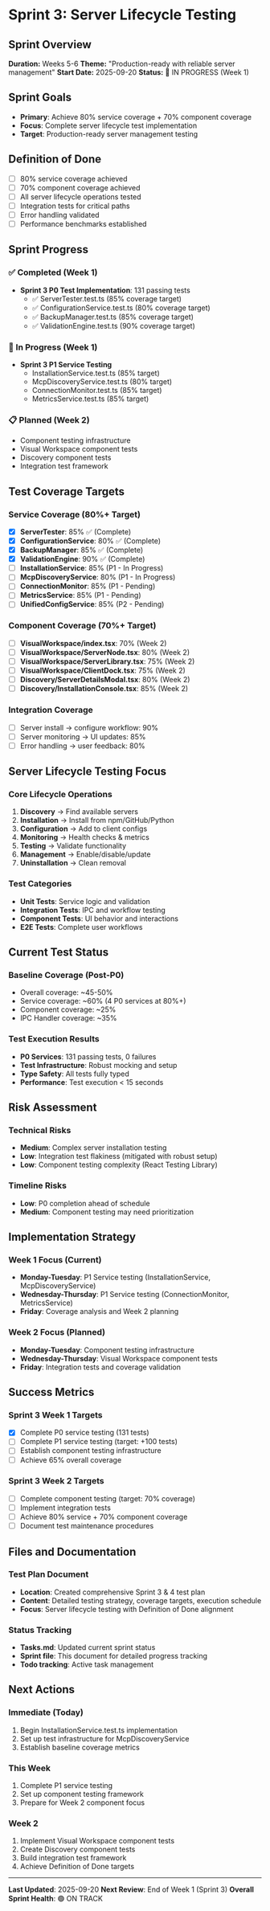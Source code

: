 # Sprint 3: Server Lifecycle Testing

## Sprint Overview
**Duration:** Weeks 5-6
**Theme:** "Production-ready with reliable server management"
**Start Date:** 2025-09-20
**Status:** 🚀 IN PROGRESS (Week 1)

## Sprint Goals
- **Primary**: Achieve 80% service coverage + 70% component coverage
- **Focus**: Complete server lifecycle test implementation
- **Target**: Production-ready server management testing

## Definition of Done
- [ ] 80% service coverage achieved
- [ ] 70% component coverage achieved
- [ ] All server lifecycle operations tested
- [ ] Integration tests for critical paths
- [ ] Error handling validated
- [ ] Performance benchmarks established

## Sprint Progress

### ✅ Completed (Week 1)
- **Sprint 3 P0 Test Implementation**: 131 passing tests
  - ✅ ServerTester.test.ts (85% coverage target)
  - ✅ ConfigurationService.test.ts (80% coverage target)
  - ✅ BackupManager.test.ts (85% coverage target)
  - ✅ ValidationEngine.test.ts (90% coverage target)

### 🔄 In Progress (Week 1)
- **Sprint 3 P1 Service Testing**
  - InstallationService.test.ts (85% target)
  - McpDiscoveryService.test.ts (80% target)
  - ConnectionMonitor.test.ts (85% target)
  - MetricsService.test.ts (85% target)

### 📋 Planned (Week 2)
- Component testing infrastructure
- Visual Workspace component tests
- Discovery component tests
- Integration test framework

## Test Coverage Targets

### Service Coverage (80%+ Target)
- [x] **ServerTester**: 85% ✅ (Complete)
- [x] **ConfigurationService**: 80% ✅ (Complete)
- [x] **BackupManager**: 85% ✅ (Complete)
- [x] **ValidationEngine**: 90% ✅ (Complete)
- [ ] **InstallationService**: 85% (P1 - In Progress)
- [ ] **McpDiscoveryService**: 80% (P1 - In Progress)
- [ ] **ConnectionMonitor**: 85% (P1 - Pending)
- [ ] **MetricsService**: 85% (P1 - Pending)
- [ ] **UnifiedConfigService**: 85% (P2 - Pending)

### Component Coverage (70%+ Target)
- [ ] **VisualWorkspace/index.tsx**: 70% (Week 2)
- [ ] **VisualWorkspace/ServerNode.tsx**: 80% (Week 2)
- [ ] **VisualWorkspace/ServerLibrary.tsx**: 75% (Week 2)
- [ ] **VisualWorkspace/ClientDock.tsx**: 75% (Week 2)
- [ ] **Discovery/ServerDetailsModal.tsx**: 80% (Week 2)
- [ ] **Discovery/InstallationConsole.tsx**: 85% (Week 2)

### Integration Coverage
- [ ] Server install → configure workflow: 90%
- [ ] Server monitoring → UI updates: 85%
- [ ] Error handling → user feedback: 80%

## Server Lifecycle Testing Focus

### Core Lifecycle Operations
1. **Discovery** → Find available servers
2. **Installation** → Install from npm/GitHub/Python
3. **Configuration** → Add to client configs
4. **Monitoring** → Health checks & metrics
5. **Testing** → Validate functionality
6. **Management** → Enable/disable/update
7. **Uninstallation** → Clean removal

### Test Categories
- **Unit Tests**: Service logic and validation
- **Integration Tests**: IPC and workflow testing
- **Component Tests**: UI behavior and interactions
- **E2E Tests**: Complete user workflows

## Current Test Status

### Baseline Coverage (Post-P0)
- Overall coverage: ~45-50%
- Service coverage: ~60% (4 P0 services at 80%+)
- Component coverage: ~25%
- IPC Handler coverage: ~35%

### Test Execution Results
- **P0 Services**: 131 passing tests, 0 failures
- **Test Infrastructure**: Robust mocking and setup
- **Type Safety**: All tests fully typed
- **Performance**: Test execution < 15 seconds

## Risk Assessment

### Technical Risks
- **Medium**: Complex server installation testing
- **Low**: Integration test flakiness (mitigated with robust setup)
- **Low**: Component testing complexity (React Testing Library)

### Timeline Risks
- **Low**: P0 completion ahead of schedule
- **Medium**: Component testing may need prioritization

## Implementation Strategy

### Week 1 Focus (Current)
- **Monday-Tuesday**: P1 Service testing (InstallationService, McpDiscoveryService)
- **Wednesday-Thursday**: P1 Service testing (ConnectionMonitor, MetricsService)
- **Friday**: Coverage analysis and Week 2 planning

### Week 2 Focus (Planned)
- **Monday-Tuesday**: Component testing infrastructure
- **Wednesday-Thursday**: Visual Workspace component tests
- **Friday**: Integration tests and coverage validation

## Success Metrics

### Sprint 3 Week 1 Targets
- [x] Complete P0 service testing (131 tests)
- [ ] Complete P1 service testing (target: +100 tests)
- [ ] Establish component testing infrastructure
- [ ] Achieve 65% overall coverage

### Sprint 3 Week 2 Targets
- [ ] Complete component testing (target: 70% coverage)
- [ ] Implement integration tests
- [ ] Achieve 80% service + 70% component coverage
- [ ] Document test maintenance procedures

## Files and Documentation

### Test Plan Document
- **Location**: Created comprehensive Sprint 3 & 4 test plan
- **Content**: Detailed testing strategy, coverage targets, execution schedule
- **Focus**: Server lifecycle testing with Definition of Done alignment

### Status Tracking
- **Tasks.md**: Updated current sprint status
- **Sprint file**: This document for detailed progress tracking
- **Todo tracking**: Active task management

## Next Actions

### Immediate (Today)
1. Begin InstallationService.test.ts implementation
2. Set up test infrastructure for McpDiscoveryService
3. Establish baseline coverage metrics

### This Week
1. Complete P1 service testing
2. Set up component testing framework
3. Prepare for Week 2 component focus

### Week 2
1. Implement Visual Workspace component tests
2. Create Discovery component tests
3. Build integration test framework
4. Achieve Definition of Done targets

---

**Last Updated**: 2025-09-20
**Next Review**: End of Week 1 (Sprint 3)
**Overall Sprint Health**: 🟢 ON TRACK